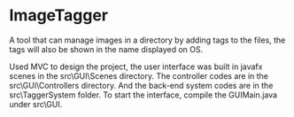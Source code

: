 # ImageTagger
A tool that can manage images in a directory by adding tags to the files, the tags will also be shown in the name displayed on OS.

Used MVC to design the project, the user interface was built in javafx scenes in the src\GUI\Scenes directory. The controller codes are
in the src\GUI\Controllers directory. And the back-end system codes are in the src\TaggerSystem folder. To start the interface, compile
the GUIMain.java under src\GUI\.
